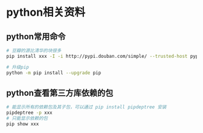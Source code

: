 # python相关资料

## python常用命令

```bash
# 豆瓣的源比清华的块很多
pip install xxx -I -i http://pypi.douban.com/simple/ --trusted-host pypi.douban.com

# 升级pip
python -m pip install --upgrade pip
```
## python查看第三方库依赖的包

```bash
# 能显示所有的依赖包及其子包，可以通过 pip install pipdeptree 安装
pipdeptree -p xxx
# 只能显示依赖的包
pip show xxx
```